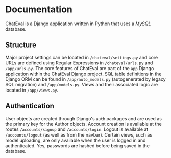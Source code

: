 # Documentation
ChatEval is a Django application written in Python that uses a *MySQL* database. 

## Structure
Major project settings can be located in `/chateval/settings.py` and core URLs are defined using Regular Expressions in `/chateval/urls.py` and `/app/urls.py`. The core features of ChatEval are part of the `app` Django application within the ChatEval Django project. SQL table definitions in the Django ORM can be found in `/app/auto_models.py` (autogenerated by legacy SQL migration) and `/app/models.py`. Views and their associated logic are located in `/app/views.py`.

## Authentication
User objects are created through Django's `auth` packages and are used as the primary key for the Author objects. Account creation is available at the routes `/accounts/signup` and `/accounts/login`. Logout is available at `/accounts/logout` (as well as from the navbar). Certain views, such as model uploading, are only available when the user is logged in and authenticated. Yes, passwords are hashed before being saved in the database.